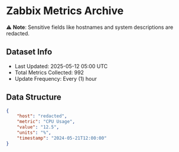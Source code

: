 # Zabbix Metrics Archive

⚠️ **Note**: Sensitive fields like hostnames and system descriptions are redacted.

## Dataset Info
- Last Updated: 2025-05-12 05:00 UTC
- Total Metrics Collected: 992
- Update Frequency: Every (1) hour

## Data Structure
```json
{
    "host": "redacted",
    "metric": "CPU Usage",
    "value": "12.5",
    "units": "%",
    "timestamp": "2024-05-21T12:00:00"
}
```

